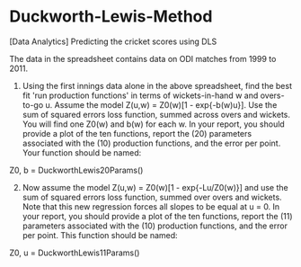 # Duckworth-Lewis-Method
[Data Analytics] Predicting the cricket scores using DLS

The data in the spreadsheet contains data on ODI matches from 1999 to 2011.

1. Using the first innings data alone in the above spreadsheet, find the best fit 'run production functions' in terms of wickets-in-hand w and overs-to-go u. Assume the model Z(u,w) = Z0(w)[1 - exp{-b(w)u}]. Use the sum of squared errors loss function, summed across overs and wickets. You will find one Z0(w) and b(w) for each w. In your report, you should provide a plot of the ten functions, report the (20) parameters associated with the (10) production functions, and the error per point. Your function should be named:

Z0, b = DuckworthLewis20Params()

2. Now assume the model Z(u,w) = Z0(w)[1 - exp{-Lu/Z0(w)}] and use the sum of squared errors loss function, summed over overs and wickets. Note that this new regression forces all slopes to be equal at u = 0.  In your report, you should provide a plot of the ten functions, report the (11) parameters associated with the (10) production functions, and the error per point. This function should be named:

Z0, u = DuckworthLewis11Params()

